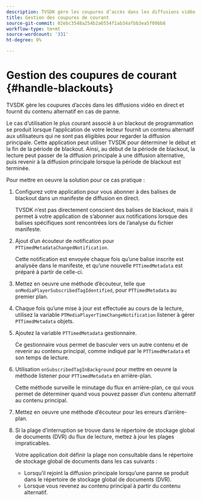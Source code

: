 ```yaml
---
description: TVSDK gère les coupures d’accès dans les diffusions vidéo en direct et fournit du contenu alternatif en cas de panne.
title: Gestion des coupures de courant
source-git-commit: 02ebc3548a254b2a6554f1ab34afbb3ea5f09bb8
workflow-type: tm+mt
source-wordcount: '331'
ht-degree: 0%

---
```


# Gestion des coupures de courant {#handle-blackouts}

TVSDK gère les coupures d’accès dans les diffusions vidéo en direct et fournit du contenu alternatif en cas de panne.

Le cas d’utilisation le plus courant associé à un blackout de programmation se produit lorsque l’application de votre lecteur fournit un contenu alternatif aux utilisateurs qui ne sont pas éligibles pour regarder la diffusion principale. Cette application peut utiliser TVSDK pour déterminer le début et la fin de la période de blackout. Ainsi, au début de la période de blackout, la lecture peut passer de la diffusion principale à une diffusion alternative, puis revenir à la diffusion principale lorsque la période de blackout est terminée.

Pour mettre en oeuvre la solution pour ce cas pratique :

1. Configurez votre application pour vous abonner à des balises de blackout dans un manifeste de diffusion en direct.

   TVSDK n’est pas directement conscient des balises de blackout, mais il permet à votre application de s’abonner aux notifications lorsque des balises spécifiques sont rencontrées lors de l’analyse du fichier manifeste.
1. Ajout d’un écouteur de notification pour `PTTimedMetadataChangedNotification`.

   Cette notification est envoyée chaque fois qu’une balise inscrite est analysée dans le manifeste, et qu’une nouvelle `PTTimedMetadata` est préparé à partir de celle-ci.

1. Mettez en oeuvre une méthode d’écouteur, telle que `onMediaPlayerSubscribedTagIdentified`, pour `PTTimedMetadata` au premier plan.

1. Chaque fois qu’une mise à jour est effectuée au cours de la lecture, utilisez la variable `PTMediaPlayerTimeChangeNotification` listener à gérer `PTTimedMetadata` objets.

1. Ajoutez la variable `PTTimedMetadata` gestionnaire.

   Ce gestionnaire vous permet de basculer vers un autre contenu et de revenir au contenu principal, comme indiqué par le `PTTimedMetadata` et son temps de lecture.

1. Utilisation `onSubscribedTagInBackground` pour mettre en oeuvre la méthode listener pour `PTTimedMetadata` en arrière-plan.

   Cette méthode surveille le minutage du flux en arrière-plan, ce qui vous permet de déterminer quand vous pouvez passer d’un contenu alternatif au contenu principal.

1. Mettez en oeuvre une méthode d’écouteur pour les erreurs d’arrière-plan.
1. Si la plage d’interruption se trouve dans le répertoire de stockage global de documents (DVR) du flux de lecture, mettez à jour les plages impraticables.

   Votre application doit définir la plage non consultable dans le répertoire de stockage global de documents dans les cas suivants :

   * Lorsqu’il rejoint la diffusion principale lorsqu’une panne se produit dans le répertoire de stockage global de documents (DVR).
   * Lorsque vous revenez au contenu principal à partir du contenu alternatif.
